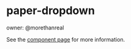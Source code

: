 paper-dropdown
==============

owner: @morethanreal

See the [component page](https://www.polymer-project.org/docs/elements/paper-elements.html#paper-dropdown) for more information.
